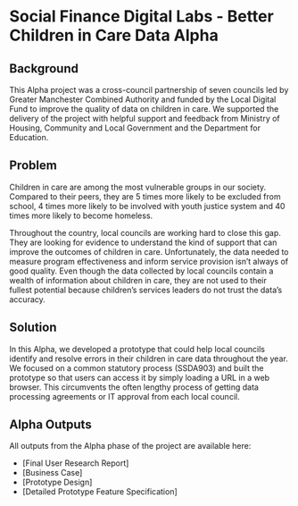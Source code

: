 # **Social Finance Digital Labs - Better Children in Care Data Alpha**

## Background

This Alpha project was a cross-council partnership of seven councils led by Greater Manchester Combined Authority and funded by the Local Digital Fund to improve the quality of data on children in care. We supported the delivery of the project with helpful support and feedback from Ministry of Housing, Community and Local Government and the Department for Education. 

## Problem

Children in care are among the most vulnerable groups in our society. Compared to their peers, they are 5 times more likely to be excluded from school, 4 times more likely to be involved with youth justice system and 40 times more likely to become homeless.

Throughout the country, local councils are working hard to close this gap. They are looking for evidence to understand the kind of support that can improve the outcomes of children in care. Unfortunately, the data needed to measure program effectiveness and inform service provision isn’t always of good quality. Even though the data collected by local councils contain a wealth of information about children in care, they are not used to their fullest potential because children’s services leaders do not trust the data’s accuracy. 

## Solution

In this Alpha, we developed a prototype that could help local councils identify and resolve errors in their children in care data throughout the year. We focused on a common statutory process (SSDA903) and built the prototype so that users can access it by simply loading a URL in a web browser. This circumvents the often lengthy process of getting data processing agreements or IT approval from each local council. 

## Alpha Outputs

All outputs from the Alpha phase of the project are available here:

 * [Final User Research Report]
 * [Business Case]
 * [Prototype Design]
 * [Detailed Prototype Feature Specification]
